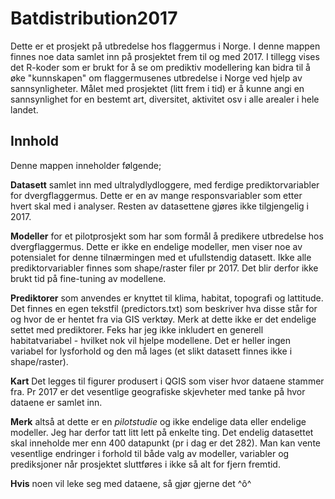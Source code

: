 # Batdistribution2017
Dette er et prosjekt på utbredelse hos flaggermus i Norge. I denne mappen finnes noe data samlet inn på prosjektet frem til og med 2017. I tillegg vises det R-koder som er brukt for å se om prediktiv modellering kan bidra til å øke "kunnskapen" om flaggermusenes utbredelse i Norge ved hjelp av sannsynligheter. Målet med prosjektet (litt frem i tid) er å kunne angi en sannsynlighet for en bestemt art, diversitet, aktivitet osv i alle arealer i hele landet. 

## Innhold
Denne mappen inneholder følgende;

**Datasett** samlet inn med ultralydlydloggere, med ferdige prediktorvariabler for dvergflaggermus. Dette er en av mange responsvariabler som etter hvert skal med i analyser. Resten av datasettene gjøres ikke tilgjengelig i 2017.

**Modeller** for et pilotprosjekt som har som formål å predikere utbredelse hos dvergflaggermus. Dette er ikke en endelige modeller, men viser noe av potensialet for denne tilnærmingen med et ufullstendig datasett. Ikke alle prediktorvariabler finnes som shape/raster filer pr 2017. Det blir derfor ikke brukt tid på fine-tuning av modellene.

**Prediktorer** som anvendes er knyttet til klima, habitat, topografi og lattitude. Det finnes en egen tekstfil (predictors.txt) som beskriver hva disse står for og hvor de er hentet fra via GIS verktøy. Merk at dette ikke er det endelige settet med prediktorer. Feks har jeg ikke inkludert en generell habitatvariabel - hvilket nok vil hjelpe modellene. Det er heller ingen variabel for lysforhold og den må lages (et slikt datasett finnes ikke i shape/raster).

**Kart** Det legges til figurer produsert i QGIS som viser hvor dataene stammer fra. Pr 2017 er det vesentlige geografiske skjevheter med tanke på hvor dataene er samlet inn.

**Merk** altså at dette er en *pilotstudie* og ikke endelige data eller endelige modeller. Jeg har derfor tatt litt lett på enkelte ting. Det endelig datasettet skal inneholde mer enn 400 datapunkt (pr i dag er det 282). Man kan vente vesentlige endringer i forhold til både valg av modeller, variabler og prediksjoner når prosjektet sluttføres i ikke så alt for fjern fremtid.

**Hvis** noen vil leke seg med dataene, så gjør gjerne det ^ô^
